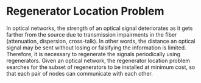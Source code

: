 # Regenerator Location Problem
In optical networks, the strength of an optical signal deteriorates as it gets farther from the source due to transmission impairments in the fiber (attenuation, dispersion, cross-talk). In other words, the distance an optical signal may be sent without losing or falsifying the information is limited. Therefore, it is necessary to regenerate the signals periodically using regenerators. Given an optical network, the regenerator location problem searches for the subset of regenerators to be installed at minimum cost, so that each pair of nodes can communicate with each other. 
